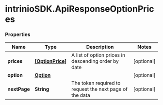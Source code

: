 # intrinioSDK.ApiResponseOptionPrices

### Properties
Name | Type | Description | Notes
------------ | ------------- | ------------- | -------------
**prices** | [**[OptionPrice]**](OptionPrice.md) | A list of option prices in descending order by date | [optional] 
**option** | [**Option**](Option.md) |  | [optional] 
**nextPage** | **String** | The token required to request the next page of the data | [optional] 


